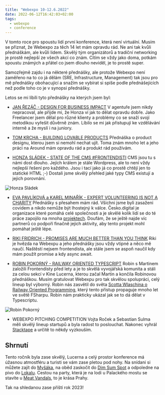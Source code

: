 ```yaml
---
title: "Webexpo 10-12.6.2022"
date: 2022-06-12T16:42:03+02:00
tags:
  - webexpo
  - conference
---
```



V tomto roce pro spoustu lidí první konference, která není virtuální. Musím se přiznat, že Webexpo za těch 14 let mám opravdu rád. Ne ani tak kvůli přednáškám, ale kvůli lidem. Skvělý tým organizátorů a tradiční networking je prostě nejlepší ze všech akcí co znám. Cítím se vždy jako doma, potkám spoustu známých a přátel co jsem dlouho neviděl, je to prostě super.

Samozřejmě zajdu i na některé přednášky, ale protože Webexpo není zaměřeno na to co já dělám (SRE, Infrastructure, Management) tak jsou pro mě přednášky obohacující a snažím se vybírat si spíše podle přednášejících než podle toho co je v synopsi přednášky.

Letos se mi líbíli tyto přednášky na kterých jsem byl:

- [JAN ŘEZÁČ - DESIGN FOR BUSINESS IMPACT](https://www.webexpo.net/prague2022/talk/jan-rezac)
V agentuře jsem nikdy nepracoval, ale přijde mi, že Honza ví jak to dělat opravdu dobře. Jako Freelancer jsem dělal pro různé klienty a problémy co se snaží svojí metodikou vyřešit důvěrně znám. Líbilo se mi jak přistupují ke vzdělávání interně a že myslí i na juniory.

- [TOM KRCHA - BUILDING LOVABLE PRODUCTS](https://www.webexpo.net/prague2022/talk/tom-krcha)
Přednáška o product designu, kterou jsem si nemohl nechat ujít. Toma znám mnoho let a jeho práci na Around mám opravdu rád a produkt rád používám.

- [HONZA SLÁDEK - STATE OF THE CMS #FRONTENDISTI](https://www.webexpo.net/prague2022/talk/jan-sladek)
CMS jsou tu s námi dost dlouho. Jejích králem je stále Wordpress, ale to není vždy nejlepší řešení pro každého. Jsou i tací jako já co prostě chtějí jen to statické HTML ;-) Dostali jsme skvělý přehled jaké typy CMS existují a jejich porovnání.

![Honza Sládek](/images/webexpo2022/honzasladek.jpeg)

- [EVA PAVLÍKOVÁ a KAREL MINAŘÍK - EXPERT VOLUNTEERING IS NOT A CHARITY](https://www.webexpo.net/prague2022/talk/eva-pavlikova)
Přednášky s přesahem mám rád. Všichni jsme byli zasaženi covidem a nikdo nemůže být lhostejný k válce. Česko.digital je organizace které pomáhá celé společnosti a je skvělé kolik lidí se do té práce zapojilo na mnoha [projektech](https://cesko.digital/projects). Doufám, že se ještě najde víc partnerů co podpoří finačně jejich aktivity, aby tento projekt mohl pomáhat ještě lépe.

- [RIKI FRIDRICH - PROMISES ARE MUCH BETTER THAN YOU THINK](https://www.webexpo.net/prague2022/talk/riki-fridrich)
Riki je hvězda na Webexpu a jeho přednášky jsou vždy vtipné a něco mě naučí. Naštěstí nejsem frontendista, ale stále jsem se aspoň naučil kdy mám použít promise a kdy async await.

- [ROBIN POKORNÝ - RAILWAY ORIENTED TYPESCRIPT](https://www.webexpo.net/prague2022/talk/railway-oriented-typescript)
Robin s Martinem založili Frontendisty před lety a je to skvělá vyvojářská komunita a stáli za celou sekcí v Kine Lucerna, kterou začal Martin a končila Robinovou přednáškou. Musím gratulovat Webexpu pro tak skvělou spolupráci, celý lineup byl výborný. Robin nás zasvětil do světa [Scotta Wlaschina o Railway Oriented Programming](https://vimeo.com/113707214), který tento přístup propaguje mnoho let ve světě FSharpu. Robin nám prakticky ukázal jak se to dá dělat v Typescriptu.

![Robin Pokorný](/images/webexpo2022/robin.jpeg)


- WEBEXPO PITCHING COMPETITION
Vojta Roček a Sebastian Sulma měli skvělý lineup startupů a byla radost to poslouchat. Nakonec vyhrál [Stacktape](https://stacktape.com/) a určitě to někdy vyzkouším.

## Shrnutí

Tento ročník byla zase skvělý, Lucerna a celý prostor konference má úžasnou atmostféru a turisti se vám zase pletou pod nohy. Na snídani si můžete zajít do [Myšáka](https://www.mysak.ambi.cz/en/), na oběd zaskočit do [Dim Sum Spot](https://dimsumspot.cz/palackeho) a odpoledne na pivo do [Lokalu](https://www.ujirata.lokal.cz/en/). Cestou na party, která je na lodi u Palackého mostu se stavíte u [Meat Vandals](https://www.meatvandals.cz/), to je krása Prahy.

Tak na shledanou zase příští rok 2023!


